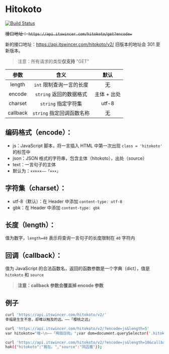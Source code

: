 # Hitokoto

[![Build Status](https://travis-ci.org/WincerChan/Hitokoto.svg?branch=master)](https://travis-ci.org/WincerChan/Hitokoto)

~~接口地址： `https://api.itswincer.com/hitokoto/get?encode=`~~ 

新的接口地址：https://api.itswincer.com/hitokoto/v2/ 旧版本的地址会 301 至新版本。

> 注意：所有请求的类型**仅支持** "GET" 

|   参数   |           含义            |    默认     |
| :------: | :-----------------------: | :---------: |
|  length  | `int` 限制查询一言的长度  |     无      |
|  encode  |  `string` 返回的数据格式  | 主体 + 出处 |
| charset  |    `string` 指定字符集    |    utf-8    |
| callback | `string` 指定回调函数名称 |     无      |

## 编码格式（encode）：

- js：JavaScript 脚本，将一言插入 HTML 中第一次出现 `class = 'hitokoto'` 的标签中
- json：JSON 格式的字符串，包含主体（hitokoto），出处（source）
- text：一言句子的主体
- 默认为：`×××××——「×××」`

## 字符集（charset）：

- utf-8（默认）：在 Header 中添加 `content-type: utf-8`
- gbk：在 Header 中添加 `content-type: gbk`

## 长度（length）：

值为数字，`length=40` 表示将查询一言句子的长度限制在 `40` 字符内

## 回调（callback）：

值为 JavaScript 的合法函数名，返回的函数参数是一个字典（dict），值是 `hitokoto` 和 `source`

> **注意：callback 参数会覆盖掉 encode 参数**

## 例子

```bash
curl 'https://api.itswincer.com/hitokoto/v2/'
幸福是生生不息，却难以触及的远。——「樱桃之远」

curl 'https://api.itswincer.com/hitokoto/v2/?encode=js&length=5'
var hitokoto="哦~\n——「袴田日向」";var dom=document.querySelector('.hitokoto');Array.isArray(dom)?dom[0].innerText=hitokoto:dom.innerText=hitokoto;

curl 'https://api.itswincer.com/hitokoto/v2/?encode=js&length=10&callback=hak'
hak({"hitokoto":"我在。","source":"凤囚凰"});
```



